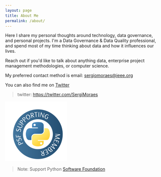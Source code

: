 ```yaml
---
layout: page
title: About Me
permalink: /about/
---
```


Here I share my personal thoughts around technology, data governance, and personal projects. I'm a Data Governance & Data Quality professional, and spend most of my time thinking about data and how it influences our lives.

Reach out if you'd like to talk about anything data, enterprise project management methodologies, or computer science.

My preferred contact method is email: <sergiomoraes@ieee.org>

You can also find me on [Twitter](https://twitter.com/SergiMoraes)

> twitter: https://twitter.com/SergiMoraes

![](../images/supporting-member-badge.png)

> Note: Support Python [Software Foundation](https://www.python.org/psf/)
